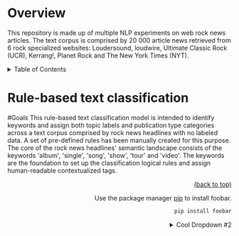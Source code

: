 # Overview
This repository is made up of multiple NLP experiments on web rock news articles. The text corpus is comprised by 20 000 article news retrieved from 6 rock specialized websites: Loudersound, loudwire, Ultimate Classic Rock (UCR), Kerrang!, Planet Rock and The New York Times (NYT). 

<details>
<summary>Table of Contents</summary>
[Rule-based text classification](#-rule-based-text-classification)
</details>

# Rule-based text classification
#Goals
This rule-based text classification model is intended to identify keywords and assign both topic labels and publication type categories across a text corpus comprised by rock news headlines with no labeled data. A set of pre-defined rules has been manually created for this purpose. The core of the rock news headlines' semantic landscape consists of the keywords 'album', 'single', 'song', 'show', 'tour' and 'video'. The keywords are the foundation to set up the classification logical rules and assign human-readable contextualized tags.
<div align = "right">    
  <a href="#overview">(back to top)</a>



Use the package manager [pip](https://pip.pypa.io/en/stable/) to install foobar.

```bash
pip install foobar
```

</details>

<details><summary>Cool Dropdown #2</summary>

More cool text hiding in my dropdown

# Topic Modeling of BBC News Articles
This project is a Capstone Project done as part of Unsupervised Machine Learning. A set of 2225 BBC News Articles are analysed to identify the underlying themes and topics within them.

<details>
<summary>Table of Contents</summary>

1. [About the Project](#about-the-project)
2. [Data Reading and Description](#data-reading-and-description)
3. [Data Pre-Processing](#data-pre-processing)
4. [Model Implementation](#model-implementation)
    + [LDA Model](#1-lda-model)
    + [LSA Model](#2-lsa-model)
5. [Model Evaluation](#model-evaluation)
6. [Results](#results)
7. [Conlusion](#conclusion)
8. [Challenges Faced](#challenges-faced)
9. [Libraries Used](#libraries-used)
10. [Contact](#contact)
</details>

## About The Project

Topic modelling is a widely used technique in natural language processing that helps to extract latent topics from a large collection of documents. In the context of News Articles, it categorises these documents into various categories of requirement, which is very helpful for organisations to manage their content and for the readers as well, to easily find articles of interest.

It can also help in content summarisation by breaking down the lengthy articles into keywords and themes to briefly summarise the content in a concise manner, without loss of information.

This Project focuses on the former application, to determine the underlying topics within the corpus of News Articles. The original category of each article is provided as an input for evaluation of the topic modeling algorithm. It should be noted that these original categories are not considered as an input for modeling and is in no way influences the algorithm metholody.
<div align = "right">    
  <a href="#topic-modeling-of-bbc-news-articles">(back to top)</a>
</div>
